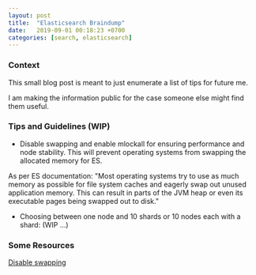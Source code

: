 ```yaml
---
layout: post
title:  "Elasticsearch Braindump"
date:   2019-09-01 00:18:23 +0700
categories: [search, elasticsearch]
---
```


### Context

This small blog post is meant to just enumerate a list of tips for future me. 

I am making the information public for the case someone else might find them useful.

### Tips and Guidelines (WIP)

- Disable swapping and enable mlockall for ensuring performance and node stability. This will prevent operating systems from swapping the allocated memory for ES.

As per ES documentation: "Most operating systems try to use as much memory as possible for file system caches and eagerly swap out unused application memory. This can result in parts of the JVM heap or even its executable pages being swapped out to disk."

- Choosing between one node and 10 shards or 10 nodes each with a shard: (WIP ...)
 

### Some Resources

[Disable swapping](https://www.elastic.co/guide/en/elasticsearch/reference/current/setup-configuration-memory.html)


